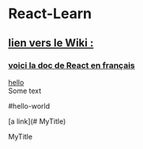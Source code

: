 # React-Learn
## [lien vers le Wiki :](https://github.com/olygood/React-Learn/wiki)  
###  [voici la doc de React en français](https://fr.reactjs.org/)  
[hello](name="hello-world")  
Some text

#hello-world

[a link](# MyTitle) 

MyTitle  



